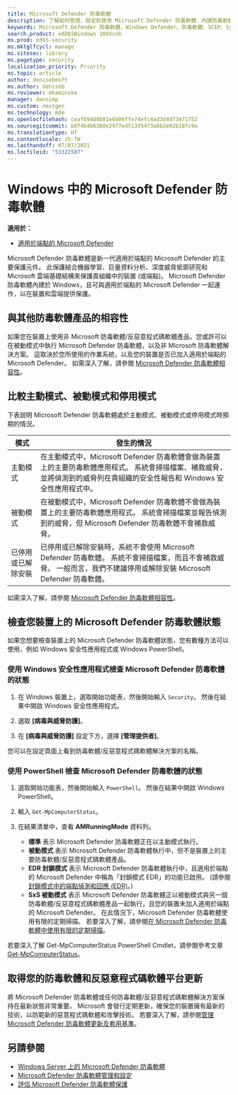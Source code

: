 ```yaml
---
title: Microsoft Defender 防毒軟體
description: 了解如何管理、設定和使用 Microsoft Defender 防毒軟體、內建防毒軟體和防毒保護。
keywords: Microsoft Defender 防毒軟體、Windows Defender、防毒軟體、SCEP、System Center Endpoint Protection、System Center Configuration Manager、病毒、惡意軟體、威脅、偵測、保護、安全性
search.product: eADQiWindows 10XVcnh
ms.prod: m365-security
ms.mktglfcycl: manage
ms.sitesec: library
ms.pagetype: security
localization_priority: Priority
ms.topic: article
author: denisebmsft
ms.author: deniseb
ms.reviewer: mkaminska
manager: dansimp
ms.custom: nextgen
ms.technology: mde
ms.openlocfilehash: ceaf694d8b81e6b06ffe74efc4ad3d4d73471752
ms.sourcegitcommit: b0f464b6300e2977ed51395473a6b2e02b18fc9e
ms.translationtype: HT
ms.contentlocale: zh-TW
ms.lasthandoff: 07/07/2021
ms.locfileid: "53322587"
---
```

# <a name="microsoft-defender-antivirus-in-windows"></a>Windows 中的 Microsoft Defender 防毒軟體

**適用於：**

- [適用於端點的 Microsoft Defender](/microsoft-365/security/defender-endpoint/)

Microsoft Defender 防毒軟體是新一代適用於端點的 Microsoft Defender 的主要保護元件。 此保護結合機器學習、巨量資料分析、深度威脅抵禦研究和 Microsoft 雲端基礎結構來保護貴組織中的裝置 (或端點)。 Microsoft Defender 防毒軟體內建於 Windows，且可與適用於端點的 Microsoft Defender 一起運作，以在裝置和雲端提供保護。 

## <a name="compatibility-with-other-antivirus-products"></a>與其他防毒軟體產品的相容性

如果您在裝置上使用非 Microsoft 防毒軟體/反惡意程式碼軟體產品，您或許可以在被動模式中執行 Microsoft Defender 防毒軟體，以及非 Microsoft 防毒軟體解決方案。 這取決於您所使用的作業系統，以及您的裝置是否已加入適用於端點的 Microsoft Defender。 如需深入了解，請參閱 [Microsoft Defender 防毒軟體相容性](microsoft-defender-antivirus-compatibility.md)。

## <a name="comparing-active-mode-passive-mode-and-disabled-mode"></a>比較主動模式、被動模式和停用模式

下表說明 Microsoft Defender 防毒軟體處於主動模式、被動模式或停用模式時預期的情況。

| 模式  | 發生的情況  |
|---------|---------|
| 主動模式 | 在主動模式中，Microsoft Defender 防毒軟體會做為裝置上的主要防毒軟體應用程式。 系統會掃描檔案、補救威脅，並將偵測到的威脅列在貴組織的安全性報告和 Windows 安全性應用程式中。 |
| 被動模式 | 在被動模式中，Microsoft Defender 防毒軟體不會做為裝置上的主要防毒軟體應用程式。 系統會掃描檔案並報告偵測到的威脅，但 Microsoft Defender 防毒軟體不會補救威脅。   |
| 已停用或已解除安裝  | 已停用或已解除安裝時，系統不會使用 Microsoft Defender 防毒軟體。 系統不會掃描檔案，而且不會補救威脅。 一般而言，我們不建議停用或解除安裝 Microsoft Defender 防毒軟體。  |

如需深入了解，請參閱 [Microsoft Defender 防毒軟體相容性](microsoft-defender-antivirus-compatibility.md)。

## <a name="check-the-state-of-microsoft-defender-antivirus-on-your-device"></a>檢查您裝置上的 Microsoft Defender 防毒軟體狀態

如果您想要檢查裝置上的 Microsoft Defender 防毒軟體狀態，您有數種方法可以使用，例如 Windows 安全性應用程式或 Windows PowerShell。

### <a name="use-the-windows-security-app-to-check-status-of-microsoft-defender-antivirus"></a>使用 Windows 安全性應用程式檢查 Microsoft Defender 防毒軟體的狀態

1. 在 Windows 裝置上，選取開始功能表，然後開始輸入 `Security`。 然後在結果中開啟 Windows 安全性應用程式。

2. 選取 **[病毒與威脅防護]**。

3. 在 **[病毒與威脅防護]** 設定下方，選擇 **[管理提供者]**。

您可以在設定頁面上看到防毒軟體/反惡意程式碼軟體解決方案的名稱。

### <a name="use-powershell-to-check-status-of-microsoft-defender-antivirus"></a>使用 PowerShell 檢查 Microsoft Defender 防毒軟體的狀態

1. 選取開始功能表，然後開始輸入 `PowerShell`。 然後在結果中開啟 Windows PowerShell。

2. 輸入 `Get-MpComputerStatus`。

3. 在結果清單中，查看 **AMRunningMode** 資料列。

   - **標準** 表示 Microsoft Defender 防毒軟體正在以主動模式執行。
   - **被動模式** 表示 Microsoft Defender 防毒軟體執行中，但不是裝置上的主要防毒軟體/反惡意程式碼軟體產品。
   - **EDR 封鎖模式** 表示 Microsoft Defender 防毒軟體執行中，且適用於端點的 Microsoft Defender 中稱為「封鎖模式 EDR」的功能已啟用。 (請參閱[封鎖模式中的端點偵測和回應 (EDR)](edr-in-block-mode.md)。)
   - **SxS 被動模式** 表示 Microsoft Defender 防毒軟體正以被動模式與另一個防毒軟體/反惡意程式碼軟體產品一起執行，且您的裝置未加入適用於端點的 Microsoft Defender。 在此情況下，Microsoft Defender 防毒軟體使用有限的定期掃描。 若要深入了解，請參閱[在 Microsoft Defender 防毒軟體中使用有限的定期掃描](limited-periodic-scanning-microsoft-defender-antivirus.md)。

若要深入了解 Get-MpComputerStatus PowerShell Cmdlet，請參閱參考文章 [Get-MpComputerStatus](/powershell/module/defender/get-mpcomputerstatus)。

## <a name="get-your-antivirusantimalware-platform-updates"></a>取得您的防毒軟體和反惡意程式碼軟體平台更新

將 Microsoft Defender 防毒軟體或任何防毒軟體/反惡意程式碼軟體解決方案保持在最新狀態非常重要。 Microsoft 會發行定期更新，確保您的裝置擁有最新的技術，以防範新的惡意程式碼軟體和攻擊技術。 若要深入了解，請參閱[管理Microsoft Defender 防毒軟體更新及套用基準](manage-updates-baselines-microsoft-defender-antivirus.md)。 

## <a name="see-also"></a>另請參閱

- [Windows Server 上的 Microsoft Defender 防毒軟體](microsoft-defender-antivirus-on-windows-server.md)
- [Microsoft Defender 防毒軟體管理和設定](configuration-management-reference-microsoft-defender-antivirus.md)
- [評估 Microsoft Defender 防毒軟體保護](evaluate-microsoft-defender-antivirus.md)
